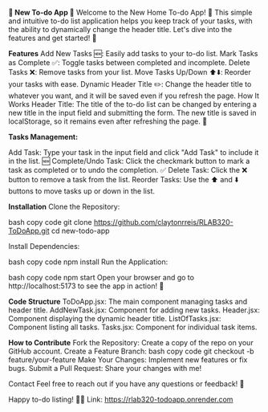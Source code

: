 **📝 New To-do App 📝**
Welcome to the New Home To-do App! 🎉 This simple and intuitive to-do list application helps you keep track of your tasks, with the ability to dynamically change the header title. Let's dive into the features and get started! 🚀

**Features**
Add New Tasks 🆕: Easily add tasks to your to-do list.
Mark Tasks as Complete ✅: Toggle tasks between completed and incomplete.
Delete Tasks ❌: Remove tasks from your list.
Move Tasks Up/Down ⬆️⬇️: Reorder your tasks with ease.
Dynamic Header Title ✏️: Change the header title to whatever you want, and it will be saved even if you refresh the page.
How It Works
Header Title: The title of the to-do list can be changed by entering a new title in the input field and submitting the form. The new title is saved in localStorage, so it remains even after refreshing the page. 📝

**Tasks Management:**

Add Task: Type your task in the input field and click "Add Task" to include it in the list. 🆕
Complete/Undo Task: Click the checkmark button to mark a task as completed or to undo the completion. ✅
Delete Task: Click the ❌ button to remove a task from the list.
Reorder Tasks: Use the ⬆️ and ⬇️ buttons to move tasks up or down in the list.

**Installation**
Clone the Repository:

bash
copy code
git clone https://github.com/claytonrreis/RLAB320-ToDoApp.git
cd new-todo-app

Install Dependencies:

bash
copy code
npm install
Run the Application:

bash
copy code
npm start
Open your browser and go to http://localhost:5173 to see the app in action! 🌟

**Code Structure**
ToDoApp.jsx: The main component managing tasks and header title.
AddNewTask.jsx: Component for adding new tasks.
Header.jsx: Component displaying the dynamic header title.
ListOfTasks.jsx: Component listing all tasks.
Tasks.jsx: Component for individual task items.

**How to Contribute**
Fork the Repository: Create a copy of the repo on your GitHub account.
Create a Feature Branch:
bash
copy code
git checkout -b feature/your-feature
Make Your Changes: Implement new features or fix bugs.
Submit a Pull Request: Share your changes with me!

Contact
Feel free to reach out if you have any questions or feedback! 📧

Happy to-do listing! 🎉📝
Link: https://rlab320-todoapp.onrender.com

